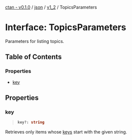 [ctan - v0.1.0](../README.md) / [json](../modules/json.md) / [v1\_2](../modules/json.v1_2.md) / TopicsParameters

# Interface: TopicsParameters

Parameters for listing topics.

## Table of Contents

### Properties

- [key](json.v1_2.TopicsParameters.md#key)

## Properties

### key

> <b>
>
> ```typescript
> key?: string
> ```
>
> </b>

Retrieves only items
whose [keys](json.v1_2.Topic.md#key) start with the given string.

<dl>

</dl>

